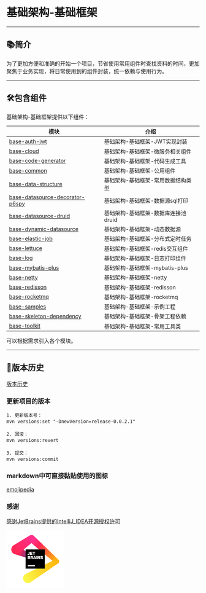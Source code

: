 # 基础架构-基础框架

-------------------------------------------------------------------------------

## 📚简介

为了更加方便和准确的开始一个项目，节省使用常用组件时查找资料的时间，更加聚焦于业务实现，将日常使用到的组件封装，统一依赖与使用行为。

-------------------------------------------------------------------------------

## 🛠️包含组件

基础架构-基础框架提供以下组件：

| 模块                                                                           | 介绍                     |
|------------------------------------------------------------------------------|------------------------|
| [base-auth-jwt](base-auth-jwt/README.md)                                     | 基础架构-基础框架-JWT实现封装      |
| [base-cloud](base-cloud/README.md)                                           | 基础架构-基础框架-微服务相关组件      |
| [base-code-generator](base-code-generator/README.md)                         | 基础架构-基础框架-代码生成工具       |
| [base-common](base-common/README.md)                                         | 基础架构-基础框架-公用组件         |
| [base-data-structure](base-data-structure/README.md)                         | 基础架构-基础框架-常用数据结构类型     |
| [base-datasource-decorator-p6spy](base-datasource-decorator-p6spy/README.md) | 基础架构-基础框架-数据源sql打印     |
| [base-datasource-druid](base-datasource-druid/README.md)                     | 基础架构-基础框架-数据库连接池druid  |
| [base-dynamic-datasource](base-dynamic-datasource/README.md)                 | 基础架构-基础框架-动态数据源        |
| [base-elastic-job](base-elastic-job/README.md)                               | 基础架构-基础框架-分布式定时任务      |
| [base-lettuce](base-lettuce/README.md)                                       | 基础架构-基础框架-redis交互组件    |
| [base-log](base-log/README.md)                                               | 基础架构-基础框架-日志打印组件       |
| [base-mybatis-plus](base-mybatis-plus/README.md)                             | 基础架构-基础框架-mybatis-plus |
| [base-netty](base-netty/README.md)                                           | 基础架构-基础框架-netty        |
| [base-redisson](base-redisson/README.md)                                     | 基础架构-基础框架-redisson     |
| [base-rocketmq](base-rocketmq/README.md)                                     | 基础架构-基础框架-rocketmq     |
| [base-samples](base-samples/README.md)                                       | 基础架构-基础框架-示例工程         |
| [base-skeleton-dependency](base-skeleton-dependency/README.md)               | 基础架构-基础框架-骨架工程依赖       |
| [base-toolkit](base-toolkit/README.md)                                       | 基础架构-基础框架-常用工具类        |

可以根据需求引入各个模块。

-------------------------------------------------------------------------------

## 🎋版本历史

[版本历史](doc/VERSION.md)

### 更新项目的版本

~~~
1. 更新版本号：
mvn versions:set "-DnewVersion=release-0.0.2.1"

2. 回滚： 
mvn versions:revert

3. 提交： 
mvn versions:commit
~~~

### markdown中可直接黏贴使用的图标

[emojipedia](https://www.emojipedia.org/)


### 感谢

[感谢JetBrains提供的IntelliJ_IDEA开源授权许可](https://jb.gg/OpenSourceSupport)

![das](doc/static/jb_beam.png)